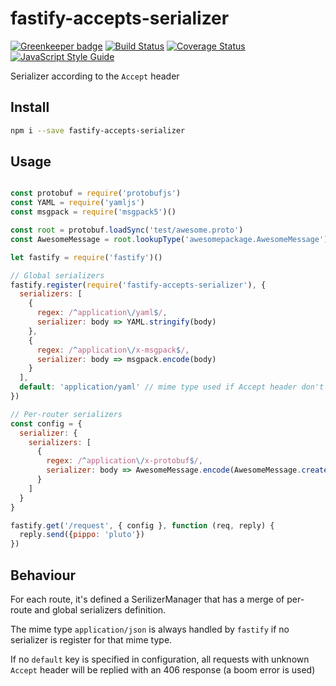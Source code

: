 # fastify-accepts-serializer

[![Greenkeeper badge](https://badges.greenkeeper.io/fastify/fastify-accepts-serializer.svg)](https://greenkeeper.io/)
[![Build Status](https://travis-ci.org/fastify/fastify-accepts-serializer.svg?branch=master)](https://travis-ci.org/fastify/fastify-accepts-serializer)
[![Coverage Status](https://coveralls.io/repos/github/fastify/fastify-accepts-serializer/badge.svg?branch=master)](https://coveralls.io/github/fastify/fastify-accepts-serializer?branch=master)
[![JavaScript Style Guide](https://img.shields.io/badge/code_style-standard-brightgreen.svg)](https://standardjs.com)

Serializer according to the `Accept` header

## Install
```sh
npm i --save fastify-accepts-serializer
```

## Usage
```js

const protobuf = require('protobufjs')
const YAML = require('yamljs')
const msgpack = require('msgpack5')()

const root = protobuf.loadSync('test/awesome.proto')
const AwesomeMessage = root.lookupType('awesomepackage.AwesomeMessage')

let fastify = require('fastify')()

// Global serializers
fastify.register(require('fastify-accepts-serializer'), {
  serializers: [
    {
      regex: /^application\/yaml$/,
      serializer: body => YAML.stringify(body)
    },
    {
      regex: /^application\/x-msgpack$/,
      serializer: body => msgpack.encode(body)
    }
  ],
  default: 'application/yaml' // mime type used if Accept header don't match anything
})

// Per-router serializers
const config = {
  serializer: {
    serializers: [
      {
        regex: /^application\/x-protobuf$/,
        serializer: body => AwesomeMessage.encode(AwesomeMessage.create(body)).finish()
      }
    ]
  }
}

fastify.get('/request', { config }, function (req, reply) {
  reply.send({pippo: 'pluto'})
})
```

## Behaviour

For each route, it's defined a SerilizerManager that has a merge of per-route and global serializers definition.

The mime type `application/json` is always handled by `fastify` if no serializer is register for that mime type.

If no `default` key is specified in configuration, all requests with unknown `Accept` header will be replied with an 406 response (a boom error is used)

